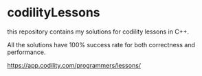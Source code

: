 # codilityLessons
this repository contains my solutions for codility lessons in C++.

All the solutions have 100% success rate for both correctness and performance.

https://app.codility.com/programmers/lessons/
